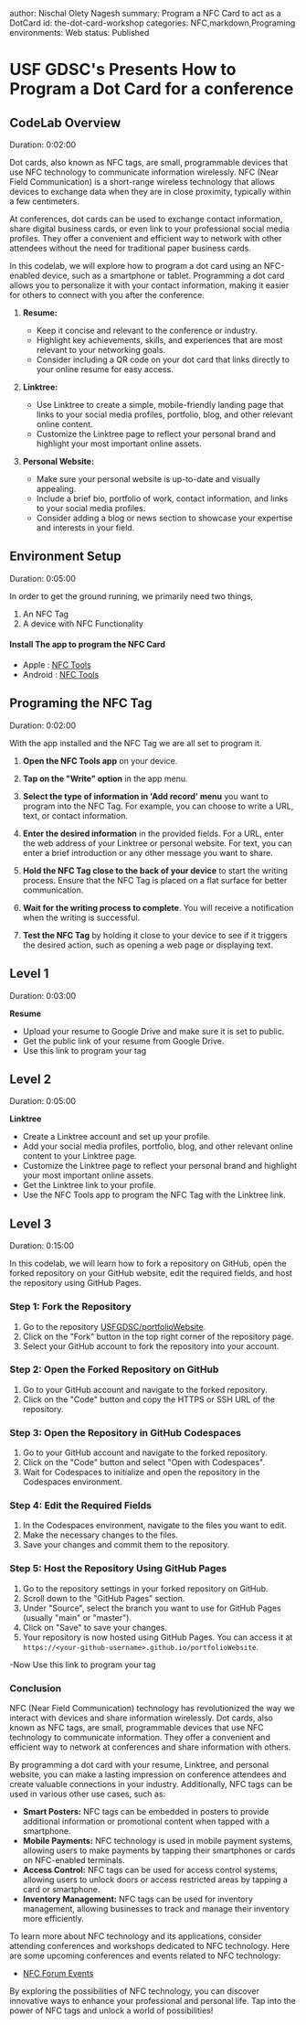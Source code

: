 author: Nischal Olety Nagesh
summary: Program a NFC Card to act as a DotCard
id: the-dot-card-workshop
categories: NFC,markdown,Programing
environments: Web
status: Published

# USF GDSC's Presents How to Program a Dot Card for a conference 

## CodeLab Overview
Duration: 0:02:00

Dot cards, also known as NFC tags, are small, programmable devices that use NFC technology to communicate information wirelessly. NFC (Near Field Communication) is a short-range wireless technology that allows devices to exchange data when they are in close proximity, typically within a few centimeters.

At conferences, dot cards can be used to exchange contact information, share digital business cards, or even link to your professional social media profiles. They offer a convenient and efficient way to network with other attendees without the need for traditional paper business cards.

In this codelab, we will explore how to program a dot card using an NFC-enabled device, such as a smartphone or tablet. Programming a dot card allows you to personalize it with your contact information, making it easier for others to connect with you after the conference.

1. **Resume:** 
   - Keep it concise and relevant to the conference or industry.
   - Highlight key achievements, skills, and experiences that are most relevant to your networking goals.
   - Consider including a QR code on your dot card that links directly to your online resume for easy access.

2. **Linktree:** 
   - Use Linktree to create a simple, mobile-friendly landing page that links to your social media profiles, portfolio, blog, and other relevant online content.
   - Customize the Linktree page to reflect your personal brand and highlight your most important online assets.

3. **Personal Website:** 
   - Make sure your personal website is up-to-date and visually appealing.
   - Include a brief bio, portfolio of work, contact information, and links to your social media profiles.
   - Consider adding a blog or news section to showcase your expertise and interests in your field.

## Environment Setup
Duration: 0:05:00

In order to get the ground running, we primarily need two things,
1. An NFC Tag 
2. A device with NFC Functionality


#### Install The app to program the NFC Card 

- Apple : [NFC Tools](https://apps.apple.com/us/app/nfc-tools/id1252962749)
- Android : [NFC Tools](https://play.google.com/store/apps/details?id=com.wakdev.wdnfc&hl=en_US&gl=US)

## Programing the NFC Tag
Duration: 0:02:00

With the app installed and the NFC Tag we are all set to program it. 

1. **Open the NFC Tools app** on your device.

2. **Tap on the "Write" option** in the app menu.

3. **Select the type of information in 'Add record' menu** you want to program into the NFC Tag. For example, you can choose to write a URL, text, or contact information.

4. **Enter the desired information** in the provided fields. For a URL, enter the web address of your Linktree or personal website. For text, you can enter a brief introduction or any other message you want to share.

5. **Hold the NFC Tag close to the back of your device** to start the writing process. Ensure that the NFC Tag is placed on a flat surface for better communication.

6. **Wait for the writing process to complete**. You will receive a notification when the writing is successful.

7. **Test the NFC Tag** by holding it close to your device to see if it triggers the desired action, such as opening a web page or displaying text.

## Level 1 
Duration: 0:03:00

**Resume**

- Upload your resume to Google Drive and make sure it is set to public.
- Get the public link of your resume from Google Drive.
- Use this link to program your tag


## Level 2 
Duration: 0:05:00

**Linktree**

- Create a Linktree account and set up your profile.
- Add your social media profiles, portfolio, blog, and other relevant online content to your Linktree page.
- Customize the Linktree page to reflect your personal brand and highlight your most important online assets.
- Get the Linktree link to your profile.
- Use the NFC Tools app to program the NFC Tag with the Linktree link.

## Level 3 
Duration: 0:15:00

In this codelab, we will learn how to fork a repository on GitHub, open the forked repository on your GitHub website, edit the required fields, and host the repository using GitHub Pages.

### Step 1: Fork the Repository
1. Go to the repository [USFGDSC/portfolioWebsite](https://github.com/USFGDSC/portfolioWebsite).
2. Click on the "Fork" button in the top right corner of the repository page.
3. Select your GitHub account to fork the repository into your account.

### Step 2: Open the Forked Repository on GitHub
1. Go to your GitHub account and navigate to the forked repository.
2. Click on the "Code" button and copy the HTTPS or SSH URL of the repository.

### Step 3: Open the Repository in GitHub Codespaces
1. Go to your GitHub account and navigate to the forked repository.
2. Click on the "Code" button and select "Open with Codespaces".
3. Wait for Codespaces to initialize and open the repository in the Codespaces environment.

### Step 4: Edit the Required Fields
1. In the Codespaces environment, navigate to the files you want to edit.
2. Make the necessary changes to the files.
3. Save your changes and commit them to the repository.

### Step 5: Host the Repository Using GitHub Pages
1. Go to the repository settings in your forked repository on GitHub.
2. Scroll down to the "GitHub Pages" section.
3. Under "Source", select the branch you want to use for GitHub Pages (usually "main" or "master").
4. Click on "Save" to save your changes.
5. Your repository is now hosted using GitHub Pages. You can access it at `https://<your-github-username>.github.io/portfolioWebsite`.


-Now Use this link to program your tag

### Conclusion

NFC (Near Field Communication) technology has revolutionized the way we interact with devices and share information wirelessly. Dot cards, also known as NFC tags, are small, programmable devices that use NFC technology to communicate information. They offer a convenient and efficient way to network at conferences and share information with others.

By programming a dot card with your resume, Linktree, and personal website, you can make a lasting impression on conference attendees and create valuable connections in your industry. Additionally, NFC tags can be used in various other use cases, such as:

- **Smart Posters:** NFC tags can be embedded in posters to provide additional information or promotional content when tapped with a smartphone.
- **Mobile Payments:** NFC technology is used in mobile payment systems, allowing users to make payments by tapping their smartphones or cards on NFC-enabled terminals.
- **Access Control:** NFC tags can be used for access control systems, allowing users to unlock doors or access restricted areas by tapping a card or smartphone.
- **Inventory Management:** NFC tags can be used for inventory management, allowing businesses to track and manage their inventory more efficiently.

To learn more about NFC technology and its applications, consider attending conferences and workshops dedicated to NFC technology. Here are some upcoming conferences and events related to NFC technology:

- [NFC Forum Events](https://nfc-forum.org/events/)

By exploring the possibilities of NFC technology, you can discover innovative ways to enhance your professional and personal life. Tap into the power of NFC tags and unlock a world of possibilities!

